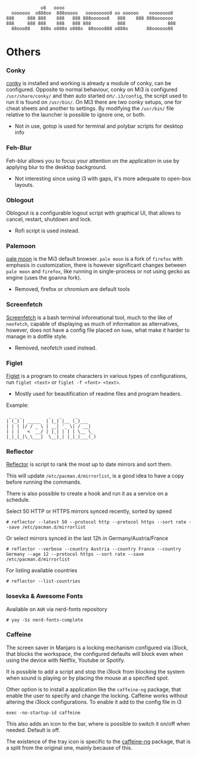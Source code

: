```
             o8   oooo                                           
  ooooooo  o888oo  888ooooo   ooooooooo8 oo oooooo    oooooooo8  
888     888 888    888   888 888oooooo8   888    888 888ooooooo  
888     888 888    888   888 888          888                888 
  88ooo88    888o o888o o888o  88oooo888 o888o       88oooooo88  

```
# Others

### Conky
[conky](https://github.com/brndnmtthws/conky) is installed and working is already a module of conky, can be configured. 
Opposite to normal behaviour, conky on Mi3 is configured `/usr/share/conky/` and then auto started on`/.i3/config`, the script used to run it is found on `/usr/bin/`.
On Mi3 there are two conky setups, one for cheat sheets and another to settings. By modifying the `/usr/bin/` file relative to the launcher is possible to ignore one, or both.
* Not in use, gotop is used for terminal and polybar scripts for desktop info

### Feh-Blur
Feh-blur allows you to focus your attention on the application in use by applying blur to the desktop background.
* Not interesting since using i3 with gaps, it's more adequate to open-box layouts.

### Oblogout
Oblogout is a configurable logout script with graphical UI, that allows to cancel, restart, shutdown and lock.
* Rofi script is used instead.

### Palemoon
[pale moon](https://github.com/MoonchildProductions/UXP) is the Mi3 default browser. `pale moon` is a fork of `firefox` with emphasis in customization, there is however significant changes between `pale moon` and `firefox`, like running in single-process or not using gecko as engine (uses the goanna fork).
* Removed, firefox or chromium are default tools

### Screenfetch
[Screenfetch](https://github.com/KittyKatt/screenFetch) is a bash terminal informational tool, much to the like of `neofetch`, capable of displaying as much of information as alternatives, however, does not have a config file placed on `home`, what make it harder to manage in a dotfile style.
* Removed, neofetch used instead.

### Figlet
[Figlet](https://github.com/cmatsuoka/figlet) is a program to create characters in various types of configurations, run `figlet <text>` or `figlet -f <font> <text>`.
* Mostly used for beautification of readme files and program headers.

Example:
```
 _ _ _          _   _     _       
| (_) | _____  | |_| |__ (_)___   
| | | |/ / _ \ | __| '_ \| / __|  
| | |   <  __/ | |_| | | | \__ \_ 
|_|_|_|\_\___|  \__|_| |_|_|___(_)
```

### Reflector

[Reflector](https://wiki.archlinux.org/index.php/Reflector) is script to rank the most up to date mirrors and sort them.

This will update `/etc/pacman.d/mirrorlist`, is a good idea to have a copy before running the commands.

There is also possible to create a hook and run it as a service on a schedule. 


Select 50 HTTP or HTTPS mirrors synced recently, sorted by speed 
```
# reflector --latest 50 --protocol http --protocol https --sort rate --save /etc/pacman.d/mirrorlist
```

Or select mirrors synced in the last 12h in Germany/Austria/France
```
# reflector --verbose --country Austria --country France --country Germany --age 12 --protocol https --sort rate --save /etc/pacman.d/mirrorlist
```

For listing available countries
``` 
# reflector --list-countries
```

### Iosevka & Awesome Fonts

Available on `AUR` via nerd-fonts repository
```
# yay -Ss nerd-fonts-complete
```

### Caffeine
The screen saver in Manjaro is a locking mechanism configured via i3lock, that blocks the workspace, the configured defaults will block even when using the device with Netflix, Youtube or Spotify.

It is possible to add a script and stop the i3lock from blocking the system when sound is playing or by placing the mouse at a specified spot. 

Other option is to install a application like the `caffeine-ng` package, that enable the user to specify and change the locking. Caffeine works without altering the i3lock configurations.
To enable it add to the config file
in i3
```
exec -no-startup-id caffeine
```

This also adds an icon to the bar, where is possible to switch it on/off when needed. Default is off.

The existence of the tray icon is specific to the [caffeine-ng](https://github.com/caffeine-ng/caffeine-ng) package, that is a split from the original one, mainly because of this.
